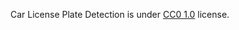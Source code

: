 Car License Plate Detection is under [CC0 1.0](https://creativecommons.org/publicdomain/zero/1.0/legalcode) license.